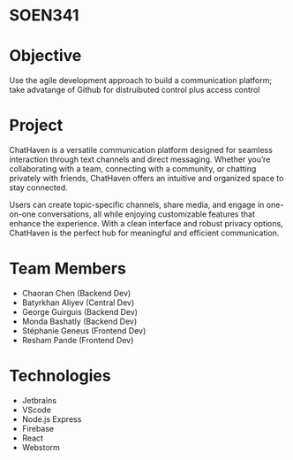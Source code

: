 # SOEN341
# Objective

Use the agile development approach to build a communication platform; take advatange of Github for distruibuted control plus access control

# Project

ChatHaven is a versatile communication platform designed for seamless interaction through text channels and direct messaging. Whether you’re collaborating with a team, connecting with a community, or chatting privately with friends, ChatHaven offers an intuitive and organized space to stay connected. 

Users can create topic-specific channels, share media, and engage in one-on-one conversations, all while enjoying customizable features that enhance the experience. With a clean interface and robust privacy options, ChatHaven is the perfect hub for meaningful and efficient communication.


# Team Members

* Chaoran Chen (Backend Dev)
* Batyrkhan Aliyev (Central Dev)
* George Guirguis (Backend Dev)
* Monda Bashatly (Backend Dev)
* Stéphanie Geneus (Frontend Dev)
* Resham Pande (Frontend Dev)

# Technologies
* Jetbrains
* VScode
* Node.js Express
* Firebase
* React
* Webstorm
